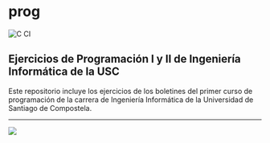 # prog
![C CI](https://github.com/ACMCMC/prog/workflows/C%20CI/badge.svg)
## Ejercicios de Programación I y II de Ingeniería Informática de la USC
Este repositorio incluye los ejercicios de los boletines del primer curso de programación de la carrera de Ingeniería Informática de la Universidad de Santiago de Compostela.

---

![](https://www.usc.gal/export9/sites/webinstitucional/es/centros/etse/imaxes/conxunto_identidade.gif)
